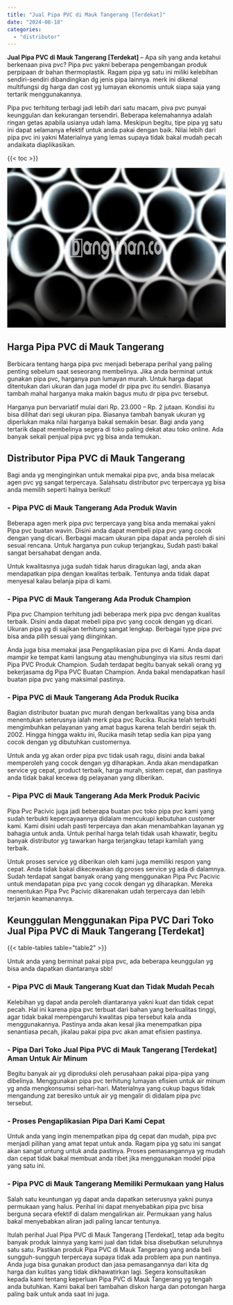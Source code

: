 ```yaml
---
title: "Jual Pipa PVC di Mauk Tangerang [Terdekat]"
date: "2024-08-18"
categories: 
  - "distributor"
---
```


**Jual Pipa PVC di Mauk Tangerang \[Terdekat\]** – Apa sih yang anda ketahui berkenaan piva pvc? Pipa pvc yakni beberapa pengembangan produk perpipaan dr bahan thermoplastik. Ragam pipa yg satu ini miliki kelebihan sendiri-sendiri dibandingkan dg jenis pipa lainnya. merk ini dikenal multifungsi dg harga dan cost yg lumayan ekonomis untuk siapa saja yang tertarik menggunakannya.

Pipa pvc terhitung terbagi jadi lebih dari satu macam, piva pvc punyai keunggulan dan kekurangan tersendiri. Beberapa kelemahannya adalah ringan getas apabila usianya udah lama. Meskipun begitu, tipe pipa yg satu ini dapat selamanya efektif untuk anda pakai dengan baik. Nilai lebih dari pipa pvc ini yakni Materialnya yang lemas supaya tidak bakal mudah pecah andaikata diaplikasikan.

{{< toc >}}

![Jual Pipa PVC di Mauk Tangerang [Terdekat]](/images/jaul-pipa-pvc-28.png)

## Harga Pipa PVC di Mauk Tangerang

Berbicara tentang harga pipa pvc menjadi beberapa perihal yang paling penting sebelum saat seseorang membelinya. Jika anda berminat untuk gunakan pipa pvc, harganya pun lumayan murah. Untuk harga dapat ditentukan dari ukuran dan juga model dr pipa pvc itu sendiri. Biasanya tambah mahal harganya maka makin bagus mutu dr pipa pvc tersebut.

Harganya pun bervariatif mulai dari Rp. 23.000 – Rp. 2 jutaan. Kondisi itu bisa dilihat dari segi ukuran pipa. Biasanya tambah banyak ukuran yg diperlukan maka nilai harganya bakal semakin besar. Bagi anda yang tertarik dapat membelinya segera di toko paling dekat atau toko online. Ada banyak sekali penjual pipa pvc yg bisa anda temukan.

## Distributor Pipa PVC di Mauk Tangerang

Bagi anda yg menginginkan untuk memakai pipa pvc, anda bisa melacak agen pvc yg sangat terpercaya. Salahsatu distributor pvc terpercaya yg bisa anda memilih seperti halnya berikut!

### \- Pipa PVC di Mauk Tangerang Ada Produk Wavin

Beberapa agen merk pipa pvc terpercaya yang bisa anda memakai yakni Pipa pvc buatan wavin. Disini anda dapat membeli pipa pvc yang cocok dengan yang dicari. Berbagai macam ukuran pipa dapat anda peroleh di sini sesuai rencana. Untuk harganya pun cukup terjangkau, Sudah pasti bakal sangat bersahabat dengan anda.

Untuk kwalitasnya juga sudah tidak harus diragukan lagi, anda akan mendapatkan pipa dengan kwalitas terbaik. Tentunya anda tidak dapat menyesal kalau belanja pipa di kami.

### \- Pipa PVC di Mauk Tangerang Ada Produk Champion

Pipa pvc Champion terhitung jadi beberapa merk pipa pvc dengan kualitas terbaik. Disini anda dapat mebeli pipa pvc yang cocok dengan yg dicari. Ukuran pipa yg di sajikan terhitung sangat lengkap. Berbagai type pipa pvc bisa anda pilih sesuai yang diinginkan.

Anda juga bisa memakai jasa Pengaplikasian pipa pvc di Kami. Anda dapat mampir ke tempat kami langsung atau menghubunginya via situs resmi dari Pipa PVC Produk Champion. Sudah terdapat begitu banyak sekali orang yg bekerjasama dg Pipa PVC Buatan Champion. Anda bakal mendapatkan hasil buatan pipa pvc yang maksimal pastinya.

### \- Pipa PVC di Mauk Tangerang Ada Produk Rucika

Bagian distributor buatan pvc murah dengan berkwalitas yang bisa anda menentukan seterusnya ialah merk pipa pvc Rucika. Rucika telah terbukti mengimbuhkan pelayanan yang amat bagus karena telah berdiri sejak th. 2002. Hingga hingga waktu ini, Rucika masih tetap sedia kan pipa yang cocok dengan yg dibutuhkan customernya.

Untuk anda yg akan order pipa pvc tidak usah ragu, disini anda bakal memperoleh yang cocok dengan yg diharapkan. Anda akan mendapatkan service yg cepat, product terbaik, harga murah, sistem cepat, dan pastinya anda tidak bakal kecewa dg pelayanan yang diberikan.

### \- Pipa PVC di Mauk Tangerang Ada Merk Produk Pacivic

Pipa Pvc Pacivic juga jadi beberapa buatan pvc toko pipa pvc kami yang sudah terbukti kepercayaannya didalam mencukupi kebutuhan customer kami. Kami disini udah pasti terpercaya dan akan menambahkan layanan yg bahagia untuk anda. Untuk perihal harga telah tidak usah khawatir, begitu banyak distributor yg tawarkan harga terjangkau tetapi kamilah yang terbaik.

Untuk proses service yg diberikan oleh kami juga memiliki respon yang cepat. Anda tidak bakal dikecewakan dg proses service yg ada di dalamnya. Sudah terdapat sangat banyak orang yang menggunakan Pipa Pvc Pacivic untuk mendapatan pipa pvc yang cocok dengan yg diharapkan. Mereka menentukan Pipa Pvc Pacivic dikarenakan udah terpercaya dan lebih terjamin keamanannya.

## Keunggulan Menggunakan Pipa PVC Dari Toko Jual Pipa PVC di Mauk Tangerang \[Terdekat\]

{{< table-tables table="table2" >}}

Untuk anda yang berminat pakai pipa pvc, ada beberapa keunggulan yg bisa anda dapatkan diantaranya sbb!

### \- Pipa PVC di Mauk Tangerang Kuat dan Tidak Mudah Pecah

Kelebihan yg dapat anda peroleh diantaranya yakni kuat dan tidak cepat pecah. Hal ini karena pipa pvc terbuat dari bahan yang berkualitas tinggi, agar tidak bakal mempengaruhi kwalitas pipa tersebut kala anda menggunakannya. Pastinya anda akan kesal jika menempatkan pipa senantiasa pecah, jikalau pakai pipa pvc akan amat efisien pastinya.

### \- Pipa Dari Toko Jual Pipa PVC di Mauk Tangerang \[Terdekat\] Aman Untuk Air Minum

Begitu banyak air yg diproduksi oleh perusahaan pakai pipa-pipa yang dibelinya. Menggunakan pipa pvc terhitung lumayan efisien untuk air minum yg anda mengkonsumsi sehari-hari. Materialnya yang cukup bagus tidak mengandung zat beresiko untuk air yg mengalir di didalam pipa pvc tersebut.

### \- Proses Pengaplikasian Pipa Dari Kami Cepat

Untuk anda yang ingin menempatkan pipa dg cepat dan mudah, pipa pvc menjadi pilihan yang amat tepat untuk anda. Ragam pipa yg satu ini sangat akan sangat untung untuk anda pastinya. Proses pemasangannya yg mudah dan cepat tidak bakal membuat anda ribet jika menggunakan model pipa yang satu ini.

### \- Pipa PVC di Mauk Tangerang Memiliki Permukaan yang Halus

Salah satu keuntungan yg dapat anda dapatkan seterusnya yakni punya permukaan yang halus. Perihal ini dapat menyebabkan pipa pvc bisa berguna secara efektif di dalam mengalirkan air. Permukaan yang halus bakal menyebabkan aliran jadi paling lancar tentunya.

Itulah perihal Jual Pipa PVC di Mauk Tangerang \[Terdekat\], tetap ada begitu banyak produk lainnya yang kami jual dan tidak bisa disebutkan seluruhnya satu satu. Pastikan produk Pipa PVC di Mauk Tangerang yang anda beli sungguh-sungguh terpercaya supaya tidak ada problem apa pun nantinya. Anda juga bisa gunakan product dan jasa pemasangannya dari kita dg harga dan kulitas yang tidak dikhawatirkan lagi. Segera konsultasikan kepada kami tentang keperluan Pipa PVC di Mauk Tangerang yg tengah anda butuhkan. Kami bakal beri tambahan diskon harga dan potongan harga paling baik untuk anda saat ini juga.
